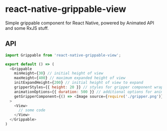 # react-native-grippable-view

Simple grippable component for React Native, powered by Animated API and some RxJS stuff.

## API
```javascript
import Grippable from 'react-native-grippable-view';

export default () => (
  <Grippable
    minHeight={30} // initial height of view
    maxHeight={400} // maximum expanded height of view
    initExpandHeight={200} // initial height of view to expand
    gripperStyles={{ height: 20 }} // styles for gripper component wrapper
    animationOptions={{ duration: 500 }} // additional options for animation
    getGripperComponent={() => <Image source={require('./gripper.png')} />} // the gripper component getter
  >
    <View>
      // some code
    </View>
  </Grippable>
)
```
